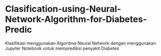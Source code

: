 # Clasification-using-Neural-Network-Algorithm-for-Diabetes-Predic
Klasifikasi menggunakan Algoritma Neural Network dengan menggunakan Jupyter Notebook untuk memprediksi penyakit Diabetes
